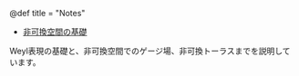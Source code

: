 @def title = "Notes"

- [非可換空間の基礎](https://drive.google.com/file/d/1mO7_BOQ8RurjSXfWsDwLlSh_fQdbImsA/view?usp=sharing)

Weyl表現の基礎と、非可換空間でのゲージ場、非可換トーラスまでを説明しています。
　